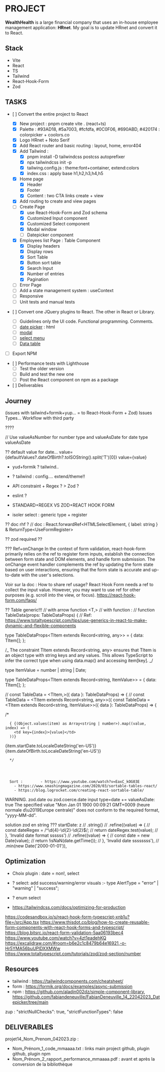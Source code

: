 # PROJECT

**WealthHealth** is a large financial company that uses an in-house employee management application: **HRnet**.
My goal is to update HRnet and convert it to React.

## Stack

- Vite
- React
- TS
- Tailwind
- React-Hook-Form
- Zod

## TASKS

- [ ] Convert the entire project to React

  - [x] New project : pnpm create vite . (react+ts)
  - [x] Palette : #93AD18, #5a7003, #fcfdfa, #0C0F06, #690ABD, #420174 : colorpicker + coolors.co
  - [x] Logo HRnet + Noto Serif
  - [x] Add React router and basic routing : layout, home, error404
  - [x] Add Tailwind :
    - [x] pnpm install -D tailwindcss postcss autoprefixer
    - [x] npx tailwindcss init -p
    - [x] tailwing.config.js : theme:font+container, extend:colors
    - [x] index.css : apply base h1,h2,h3,h4,h5
  - [x] Home page
    - [x] Header
    - [x] Footer
    - [x] Content : two CTA links create + view
  - [x] Add routing to create and view pages
  - [ ] Create Page
    - [x] use React-Hook-Form and Zod schema
    - [x] Customized Input component
    - [x] Customized Select component
    - [x] Modal window
    - [ ] Datepicker component
  - [x] Employees list Page : Table Component
    - [x] Display headers
    - [x] Display rows
    - [x] Sort Table
    - [x] Button sort table
    - [x] Search Input
    - [x] Number of entries
    - [x] Pagination
  - [ ] Error Page
  - [ ] Add a state management system : useContext
  - [ ] Responsive
  - [ ] Unit tests and manual tests

- [ ] Convert one JQuery plugins to React. The other in React or Library.
  - [ ] Guidelines only the UI code. Functional programming. Comments.
  - [ ] [date picker](https://github.com/xdan/datetimepicker) : html
  - [ ] [modal](https://github.com/kylefox/jquery-modal)
  - [ ] [select menu](https://github.com/jquery/jquery-ui/blob/main/ui/widgets/selectmenu.js)
  - [ ] [Data table](https://github.com/DataTables/DataTables)
- [ ] Export NPM
- [ ] Performance tests with Lighthouse
  - [ ] Test the older version
  - [ ] Build and test the new one
  - [ ] Post the React component on npm as a package
- [ ] Deliverables

## Journey

(issues with tailwind+formik+yup... = to React-Hook-Form + Zod)
Issues Types... Workflow with third party

????

// Use valueAsNumber for number type and valueAsDate for date type
valueAsDate

?? default value for date... value={defaultValues?.dateOfBirth?.toISOString().split('T')[0]}
value={value}

- yud+formik ? tailwind..
- ? tailwind : config.... extend/theme!!
- API constraint + Regex ? > Zod ?
- eslint ?
- STANDARD+REGEX VS ZOD+REACT HOOK FORM

- isoler select : generic type + register

?? doc rhf ?
// doc : React.forwardRef<HTMLSelectElement, { label: string } & ReturnType<UseFormRegister<IFormValues>>

?? zod required ??

???
Ref+onChange
In the context of form validation, react-hook-form primarily relies on the ref to register form inputs, establish the connection between form state and DOM elements, and handle form submission. The onChange event handler complements the ref by updating the form state based on user interactions, ensuring that the form state is accurate and up-to-date with the user's selections.

Voir sur la doc : How to share ref usage?
React Hook Form needs a ref to collect the input value. However, you may want to use ref for other purposes (e.g. scroll into the view, or focus).
https://react-hook-form.com/faqs/

?? Table generic!!!
// with arrow function <T,>
// with function :
// function TableData<TItem>(props: TableDataProps<TItem>) {
// Ref: https://www.totaltypescript.com/tips/use-generics-in-react-to-make-dynamic-and-flexible-components

type TableDataProps<TItem extends Record<string, any>> = {
data: TItem[];
};

/_
The constraint TItem extends Record<string, any> ensures that TItem
is an object type with string keys and any values.
This allows TypeScript to infer the correct type when using data.map() and accessing item[key].
_/

type ItemValue = number | string | Date;

type TableDataProps<TItem extends Record<string, ItemValue>> = {
data: TItem[];
};

// const TableData = <TItem,>({ data }: TableDataProps<TItem>) => {
// const TableData = <TItem extends Record<string, any>>({
const TableData = <TItem extends Record<string, ItemValue>>({ data }: TableDataProps<TItem>) => {

/\*

      { {(Object.values(item) as Array<string | number>).map((value, index) => (
        <td key={index}>{value}</td>
      ))}

<td>{item.startDate.toLocaleDateString('en-US')}</td>
      <td>{item.dateOfBirth.toLocaleDateString('en-US')}</td>

      */




      Sort : 		- https://www.youtube.com/watch?v=EaxC_kOG03E
    	- https://www.smashingmagazine.com/2020/03/sortable-tables-react/
    	- https://blog.logrocket.com/creating-react-sortable-table/

WARNING. zod.date ou zod.coerce.date
input type=date += valueAsDate: true
The specified value "Mon Jan 01 1900 00:09:21 GMT+0009 (heure normale d\u2019Europe centrale)" does not conform to the required format, "yyyy-MM-dd".

solution zod en string ???
startDate: z
// .string()
// .refine((value) => {
// const dateRegex = /^\d{4}-\d{2}-\d{2}$/;
// return dateRegex.test(value);
// }, 'Invalid date format ssssss')
// .refine((value) => {
// const date = new Date(value);
// return !isNaN(date.getTime());
// }, 'Invalid date ssssssss'),
// .min(new Date('2000-01-01')),

## Optimization

- Choix plugin : date = non!, select

- ? select: add success/warning/error visuals :- type AlertType = "error" | "warning" | "success";
- ? enum select
- https://tailwindcss.com/docs/optimizing-for-production

https://codesandbox.io/s/react-hook-form-typescript-xnb1u?file=/src/App.tsx
https://www.thisdot.co/blog/how-to-create-reusable-form-components-with-react-hook-forms-and-typescript/
https://blog.bitsrc.io/react-form-validation-5aa06193bec4
https://www.youtube.com/watch?v=4zt1eadehKQ
https://excalidraw.com/#room=b6e2c1c8479b64e16921,-o-Hr5YMA56buUPlDXXMWw
https://www.totaltypescript.com/tutorials/zod/zod-section/number

## Resources

- tailwind : https://tailwindcomponents.com/cheatsheet/
- form : https://formik.org/docs/examples/async-submission
- npm : https://github.com/aladin002dz/simple-component-library, https://github.com/fabiandeneuville/FabianDeneuville_14_22042023_Datepicker/tree/main

zup : "strictNullChecks": true,
"strictFunctionTypes": false

## DELIVERABLES

projet14_Nom_Prenom_042023.zip :

- Nom_Prénom_1_code_mmaaaa.txt : links main project github, plugin github, plugin npm
- Nom_Prénom_2_rapport_performance_mmaaaa.pdf : avant et après la conversion de la bibliothèque
